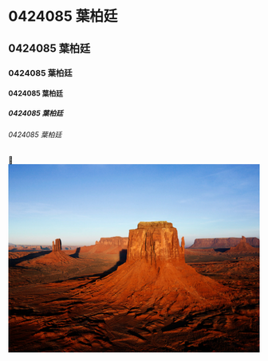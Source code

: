 # 0424085 葉柏廷
## 0424085 葉柏廷
### 0424085 葉柏廷
#### 0424085 葉柏廷
##### 0424085 葉柏廷
###### 0424085 葉柏廷
:hankey:
![DESERT](Desert.jpg "沙漠")
